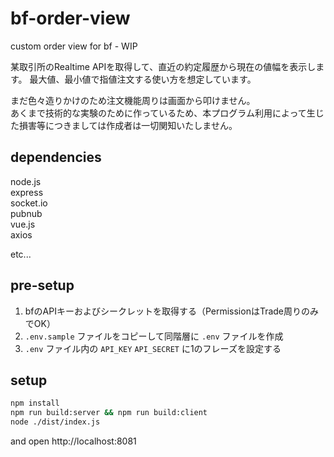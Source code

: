 # bf-order-view
custom order view for bf - WIP
  
  
某取引所のRealtime APIを取得して、直近の約定履歴から現在の値幅を表示します。
最大値、最小値で指値注文する使い方を想定しています。  
  
まだ色々造りかけのため注文機能周りは画面から叩けません。  
あくまで技術的な実験のために作っているため、本プログラム利用によって生じた損害等につきましては作成者は一切関知いたしません。

## dependencies
node.js  
express  
socket.io  
pubnub  
vue.js  
axios  

etc...


## pre-setup
1. bfのAPIキーおよびシークレットを取得する（PermissionはTrade周りのみでOK）
2. `.env.sample` ファイルをコピーして同階層に `.env` ファイルを作成
3. `.env` ファイル内の `API_KEY` `API_SECRET` に1のフレーズを設定する

## setup
```sh
npm install
npm run build:server && npm run build:client
node ./dist/index.js
```
and open http://localhost:8081

